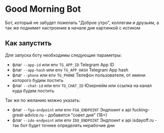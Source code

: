 # Good Morning Bot

Бот, который не забудет пожелать "Доброе утро", коллегам и друзьям, а так же поднимет настроение
в начале дня картинкой с котиком

## Как запустить

Для запуска боту необходимы следующие параметры:
- флаг `--app-id` или env `TG_APP_ID` Telegram App ID
- флаг `--app-hash` или env `TG_APP_HASH` Telegram App hash
- флаг `--phone` или env `TG_PHONE` Телефон пользователя, от имени которого будем постить
- флаг `--chat-id` или env `TG_CHAT_ID` Юзернейм или ссылка на канал куда будем постить

Так же по желанию можно указать:
- флаг `--fga-endpoint` или env `FGA_ENDPOINT` Эндпоинт к api fucking-great-advice.ru - добавится "совет дня" (18+)
- флаг `--ido-endpoint` или env `IDO_ENDPOINT` Эндпоинт к api isdayoff.ru - так бот будет точнее определять нерабочие дни
